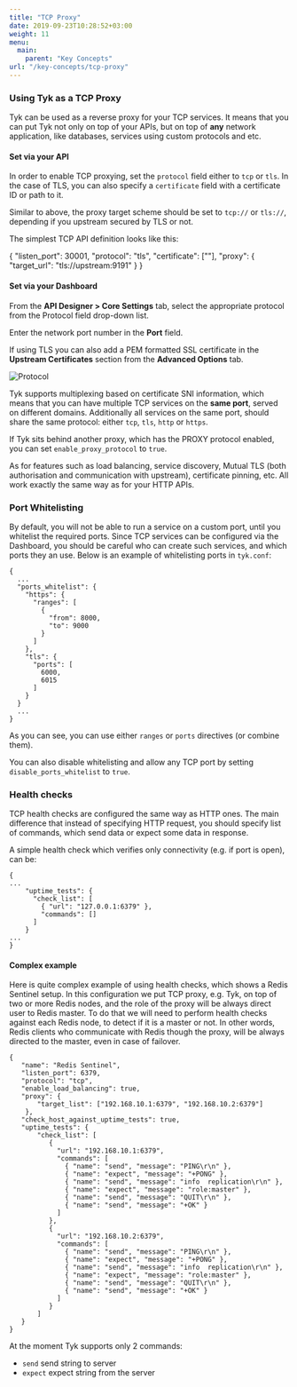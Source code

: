 ```yaml
---
title: "TCP Proxy"
date: 2019-09-23T10:28:52+03:00
weight: 11
menu:
  main:
    parent: "Key Concepts"
url: "/key-concepts/tcp-proxy"
---
```


### Using Tyk as a TCP Proxy

Tyk can be used as a reverse proxy for your TCP services. It means that you can put Tyk not only on top of your APIs, but on top of **any** network application, like databases, services using custom protocols and etc.

#### Set via your API

In order to enable TCP proxying, set the `protocol` field either to `tcp` or `tls`. In the case of TLS, you can also specify a `certificate` field with a certificate ID or path to it.

Similar to above, the proxy target scheme should be set to `tcp://` or `tls://`, depending if you upstream secured by TLS or not.

The simplest TCP API definition looks like this:

{
  "listen_port": 30001,
  "protocol": "tls",
  "certificate": ["<cert-id>"],
  "proxy": {
    "target_url": "tls://upstream:9191"
  }
}

#### Set via your Dashboard

From the **API Designer > Core Settings** tab, select the appropriate protocol from the Protocol field drop-down list.

Enter the network port number in the **Port** field.

If using TLS you can also add a PEM formatted SSL certificate in the **Upstream Certificates** section from the **Advanced Options** tab.

![Protocol](/img/2.10/protocol_and_port.png)

Tyk supports multiplexing based on certificate SNI information, which means that you can have multiple TCP services on the **same port**, served on different domains. Additionally all services on the same port, should share the same protocol: either `tcp`, `tls`, `http` or `https`.

If Tyk sits behind another proxy, which has  the PROXY protocol enabled, you can set `enable_proxy_protocol` to `true`. 

As for features such as load balancing, service discovery, Mutual TLS (both authorisation and communication with upstream), certificate pinning, etc. All work exactly the same way as for your HTTP APIs. 

### Port Whitelisting 

By default, you will not be able to run a service on a custom port, until you whitelist the required ports. 
Since TCP services can be configured via the Dashboard, you should be careful who can create such services, and which ports they an use. Below is an example of whitelisting ports in `tyk.conf`:

```
{
  ...
  "ports_whitelist": {
    "https": {
      "ranges": [
        {
          "from": 8000,
          "to": 9000
        }
      ]
    },
    "tls": {
      "ports": [
        6000,
        6015
      ]
    }
  }
  ...
}
```

As you can see, you can use either `ranges` or `ports` directives (or combine them). 

You can also disable whitelisting and allow any TCP port by setting `disable_ports_whitelist` to `true`.


### Health checks

TCP health checks are configured the same way as HTTP ones.
The main difference that instead of specifying HTTP request, you should specify list of commands, which send data or expect some data in response. 

A simple health check which verifies only connectivity (e.g. if port is open), can be: 

```{.copyWrapper}
{
...
	"uptime_tests": {
	  "check_list": [
	    { "url": "127.0.0.1:6379" },
        "commands": []
	  ]
	}
...
}
```

#### Complex example

Here is quite complex example of using health checks, which shows a Redis Sentinel setup. In this configuration we put TCP proxy, e.g. Tyk, on top of two or more Redis nodes, and the role of the proxy will be always direct user to Redis master. To do that we will need to perform health checks against each Redis node, to detect if it is a master or not. In other words, Redis clients who communicate with Redis though the proxy, will be always directed to the master, even in case of failover. 

```{.copyWrapper}
{
   "name": "Redis Sentinel",
   "listen_port": 6379,
   "protocol": "tcp",
   "enable_load_balancing": true,
   "proxy": {
	   "target_list": ["192.168.10.1:6379", "192.168.10.2:6379"]
	},
   "check_host_against_uptime_tests": true,
   "uptime_tests": {
       "check_list": [
          {
			"url": "192.168.10.1:6379",
            "commands": [
              { "name": "send", "message": "PING\r\n" },
              { "name": "expect", "message": "+PONG" },
              { "name": "send", "message": "info  replication\r\n" },
              { "name": "expect", "message": "role:master" },
              { "name": "send", "message": "QUIT\r\n" }, 
              { "name": "send", "message": "+OK" }
            ]
          },
          {
			"url": "192.168.10.2:6379",
            "commands": [
              { "name": "send", "message": "PING\r\n" },
              { "name": "expect", "message": "+PONG" },
              { "name": "send", "message": "info  replication\r\n" },
              { "name": "expect", "message": "role:master" },
              { "name": "send", "message": "QUIT\r\n" }, 
              { "name": "send", "message": "+OK" }
            ]
          }
       ]
   }
}
```

At the moment Tyk supports only 2 commands:
 - `send`  send string to server
- `expect`  expect string from the server


[1]: /docs/img/dashboard/system-management/api-protocol.png

